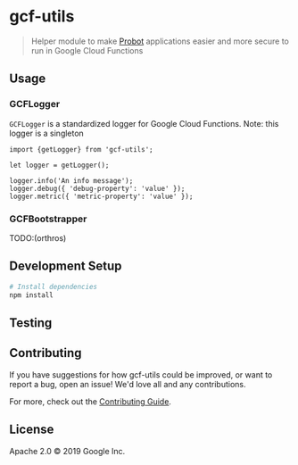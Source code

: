 # gcf-utils

> Helper module to make [Probot](https://github.com/probot/probot) applications easier and more secure to run in Google Cloud Functions

## Usage

### GCFLogger

`GCFLogger` is a standardized logger for Google Cloud Functions. Note: this logger is a singleton

```
import {getLogger} from 'gcf-utils';

let logger = getLogger();

logger.info('An info message');
logger.debug({ 'debug-property': 'value' });
logger.metric({ 'metric-property': 'value' });
```

### GCFBootstrapper

TODO:(orthros)

## Development Setup

```sh
# Install dependencies
npm install
```

## Testing

## Contributing

If you have suggestions for how gcf-utils could be improved, or want to report a bug, open an issue! We'd love all and any contributions.

For more, check out the [Contributing Guide](CONTRIBUTING.md).

## License

Apache 2.0 © 2019 Google Inc.
